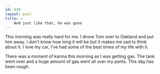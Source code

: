 ```yaml
---
id: 838
layout: post
title: >
    And just like that, he was gone
---
```


This morning was really hard for me. I drove Tom over to Oakland and put him away. I don't know how long it will be but it makes me sad to think about it. I love my car, I've had some of the best times of my life with it.

There was a moment of karma this morning as I was getting gas. The tank went over and a huge amount of gas went all over my pants. This day has been rough.
